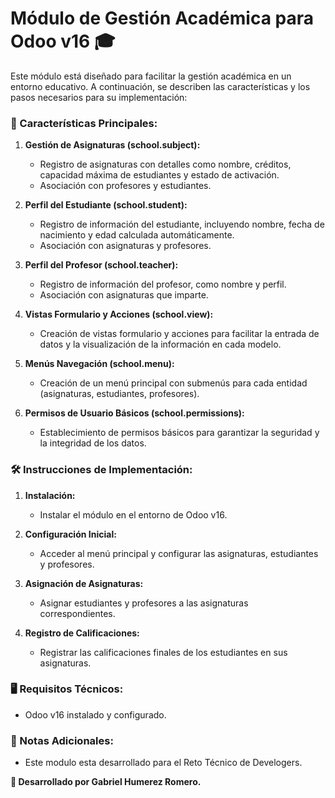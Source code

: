 # Módulo de Gestión Académica para Odoo v16 🎓

Este módulo está diseñado para facilitar la gestión académica en un entorno educativo. A continuación, se describen las características y los pasos necesarios para su implementación:

### 🚀 Características Principales:

1. **Gestión de Asignaturas (school.subject):**
   - Registro de asignaturas con detalles como nombre, créditos, capacidad máxima de estudiantes y estado de activación.
   - Asociación con profesores y estudiantes.

2. **Perfil del Estudiante (school.student):**
   - Registro de información del estudiante, incluyendo nombre, fecha de nacimiento y edad calculada automáticamente.
   - Asociación con asignaturas y profesores.

3. **Perfil del Profesor (school.teacher):**
   - Registro de información del profesor, como nombre y perfil.
   - Asociación con asignaturas que imparte.

4. **Vistas Formulario y Acciones (school.view):**
   - Creación de vistas formulario y acciones para facilitar la entrada de datos y la visualización de la información en cada modelo.

5. **Menús Navegación (school.menu):**
   - Creación de un menú principal con submenús para cada entidad (asignaturas, estudiantes, profesores).

6. **Permisos de Usuario Básicos (school.permissions):**
   - Establecimiento de permisos básicos para garantizar la seguridad y la integridad de los datos.

### 🛠️ Instrucciones de Implementación:

1. **Instalación:**
   - Instalar el módulo en el entorno de Odoo v16.

2. **Configuración Inicial:**
   - Acceder al menú principal y configurar las asignaturas, estudiantes y profesores.

3. **Asignación de Asignaturas:**
   - Asignar estudiantes y profesores a las asignaturas correspondientes.

4. **Registro de Calificaciones:**
   - Registrar las calificaciones finales de los estudiantes en sus asignaturas.

### 🖥️ Requisitos Técnicos:

- Odoo v16 instalado y configurado.

### 📝 Notas Adicionales:
- Este modulo esta desarrollado para el Reto Técnico de Develogers.

**🚀 Desarrollado por Gabriel Humerez Romero.**
